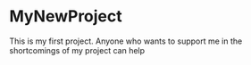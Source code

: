 # MyNewProject
This is my first project. Anyone who wants to support me in the shortcomings of my project can help
